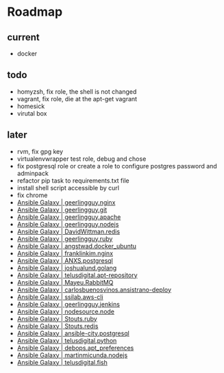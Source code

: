 # Roadmap

## current

* docker

## todo 

* homyzsh, fix role, the shell is not changed
* vagrant, fix role, die at the apt-get vagrant
* homesick
* virutal box

## later

* rvm, fix gpg key
* virtualenvwrapper test role, debug and chose
* fix postgresql role or create a role to configure postgres password and adminpack
* refactor pip task to requirements.txt file
* install shell script accessible by curl
* fix chrome
* [Ansible Galaxy | geerlingguy.nginx](https://galaxy.ansible.com/geerlingguy/nginx/)
* [Ansible Galaxy | geerlingguy.git](https://galaxy.ansible.com/geerlingguy/git/)
* [Ansible Galaxy | geerlingguy.apache](https://galaxy.ansible.com/geerlingguy/apache/)
* [Ansible Galaxy | geerlingguy.nodejs](https://galaxy.ansible.com/geerlingguy/nodejs/)
* [Ansible Galaxy | DavidWittman.redis](https://galaxy.ansible.com/DavidWittman/redis/)
* [Ansible Galaxy | geerlingguy.ruby](https://galaxy.ansible.com/geerlingguy/ruby/)
* [Ansible Galaxy | angstwad.docker_ubuntu](https://galaxy.ansible.com/angstwad/docker_ubuntu/)
* [Ansible Galaxy | franklinkim.nginx](https://galaxy.ansible.com/franklinkim/nginx/)
* [Ansible Galaxy | ANXS.postgresql](https://galaxy.ansible.com/ANXS/postgresql/)
* [Ansible Galaxy | joshualund.golang](https://galaxy.ansible.com/joshualund/golang/)
* [Ansible Galaxy | telusdigital.apt-repository](https://galaxy.ansible.com/telusdigital/apt-repository/)
* [Ansible Galaxy | Mayeu.RabbitMQ](https://galaxy.ansible.com/Mayeu/RabbitMQ/)
* [Ansible Galaxy | carlosbuenosvinos.ansistrano-deploy](https://galaxy.ansible.com/carlosbuenosvinos/ansistrano-deploy/)
* [Ansible Galaxy | ssilab.aws-cli](https://galaxy.ansible.com/ssilab/aws-cli/)
* [Ansible Galaxy | geerlingguy.jenkins](https://galaxy.ansible.com/geerlingguy/jenkins/)
* [Ansible Galaxy | nodesource.node](https://galaxy.ansible.com/nodesource/node/)
* [Ansible Galaxy | Stouts.ruby](https://galaxy.ansible.com/Stouts/ruby/)
* [Ansible Galaxy | Stouts.redis](https://galaxy.ansible.com/Stouts/redis/)
* [Ansible Galaxy | ansible-city.postgresql](https://galaxy.ansible.com/ansible-city/postgresql/)
* [Ansible Galaxy | telusdigital.python](https://galaxy.ansible.com/telusdigital/python/)
* [Ansible Galaxy | debops.apt_preferences](https://galaxy.ansible.com/debops/apt_preferences/)
* [Ansible Galaxy | martinmicunda.nodejs](https://galaxy.ansible.com/martinmicunda/nodejs/)
* [Ansible Galaxy | telusdigital.fish](https://galaxy.ansible.com/telusdigital/fish/)
